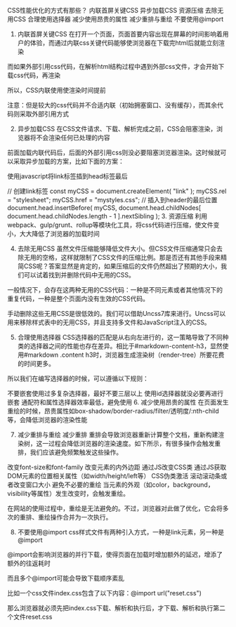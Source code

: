CSS性能优化的方式有那些？
内联首屏关键CSS
异步加载CSS
资源压缩
去除无用CSS
合理使用选择器
减少使用昂贵的属性
减少重排与重绘
不要使用@import
1. 内联首屏关键CSS
   在打开一个页面，页面首要内容出现在屏幕的时间影响着用户的体验，而通过内联css关键代码能够使浏览器在下载完html后就能立刻渲染

而如果外部引用css代码，在解析html结构过程中遇到外部css文件，才会开始下载css代码，再渲染

所以，CSS内联使用使渲染时间提前

注意：但是较大的css代码并不合适内联（初始拥塞窗口、没有缓存），而其余代码则采取外部引用方式

2. 异步加载CSS
   在CSS文件请求、下载、解析完成之前，CSS会阻塞渲染，浏览器将不会渲染任何已处理的内容

前面加载内联代码后，后面的外部引用css则没必要阻塞浏览器渲染。这时候就可以采取异步加载的方案，比如下面的方案：

使用javascript将link标签插到head标签最后

// 创建link标签
const myCSS = document.createElement( "link" );
myCSS.rel = "stylesheet";
myCSS.href = "mystyles.css";
// 插入到header的最后位置
document.head.insertBefore( myCSS, document.head.childNodes[ document.head.childNodes.length - 1 ].nextSibling );
3. 资源压缩
   利用webpack、gulp/grunt、rollup等模块化工具，将css代码进行压缩，使文件变小，大大降低了浏览器的加载时间

4. 去除无用CSS
   虽然文件压缩能够降低文件大小。但CSS文件压缩通常只会去除无用的空格，这样就限制了CSS文件的压缩比例。那是否还有其他手段来精简CSS呢？答案显然是肯定的，如果压缩后的文件仍然超出了预期的大小，我们可以试着找到并删除代码中无用的CSS。

一般情况下，会存在这两种无用的CSS代码：一种是不同元素或者其他情况下的重复代码，一种是整个页面内没有生效的CSS代码。

手动删除这些无用CSS是很低效的。我们可以借助Uncss7库来进行。Uncss可以用来移除样式表中的无用CSS，并且支持多文件和JavaScript注入的CSS。

5. 合理使用选择器
   CSS选择器的匹配是从右向左进行的，这一策略导致了不同种类的选择器之间的性能也存在差异。相比于#markdown-content-h3，显然使用#markdown .content h3时，浏览器生成渲染树（render-tree）所要花费的时间更多。

所以我们在编写选择器的时候，可以遵循以下规则：

不要嵌套使用过多复杂选择器，最好不要三层以上
使用id选择器就没必要再进行嵌套
通配符和属性选择器效率最低，避免使用
6. 减少使用昂贵的属性
   在页面发生重绘的时候，昂贵属性如box-shadow/border-radius/filter/透明度/:nth-child等，会降低浏览器的渲染性能

7. 减少重排与重绘
   减少重排
   重排会导致浏览器重新计算整个文档，重新构建渲染树，这一过程会降低浏览器的渲染速度。如下所示，有很多操作会触发重排，我们应该避免频繁触发这些操作。

改变font-size和font-family
改变元素的内外边距
通过JS改变CSS类
通过JS获取DOM元素的位置相关属性（如width/height/left等）
CSS伪类激活
滚动滚动条或者改变窗口大小
避免不必要的重绘
当元素的外观（如color，background，visibility等属性）发生改变时，会触发重绘。

在网站的使用过程中，重绘是无法避免的。不过，浏览器对此做了优化，它会将多次的重排、重绘操作合并为一次执行。

8. 不要使用@import
   css样式文件有两种引入方式，一种是link元素，另一种是@import

@import会影响浏览器的并行下载，使得页面在加载时增加额外的延迟，增添了额外的往返耗时

而且多个@import可能会导致下载顺序紊乱

比如一个css文件index.css包含了以下内容：@import url("reset.css")

那么浏览器就必须先把index.css下载、解析和执行后，才下载、解析和执行第二个文件reset.css

